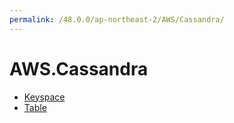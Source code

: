```yaml
---
permalink: /48.0.0/ap-northeast-2/AWS/Cassandra/
---
```


# AWS.Cassandra



* [Keyspace](Keyspace.md)
* [Table](Table.md)